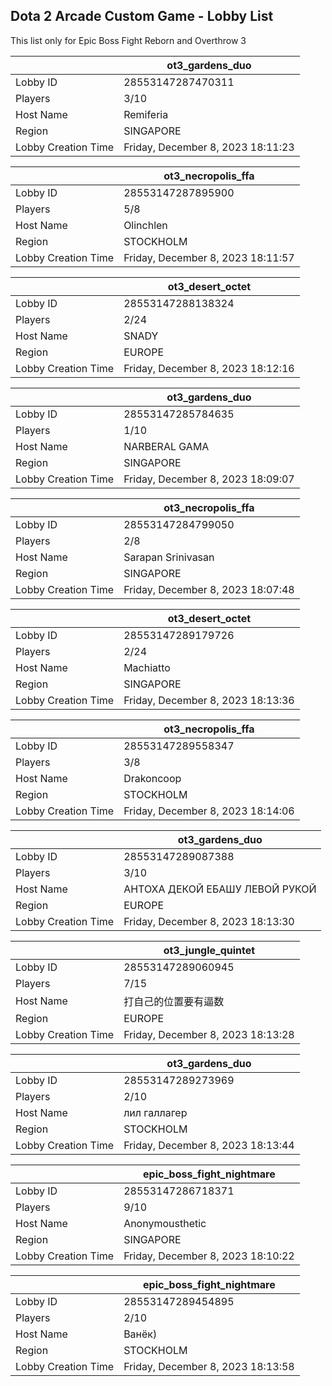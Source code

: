 ## Dota 2 Arcade Custom Game - Lobby List

This list only for Epic Boss Fight Reborn and Overthrow 3

|  | ot3_gardens_duo |
| ------ | ------ |
| Lobby ID | 28553147287470311 |
| Players | 3/10 |
| Host Name | Remiferia |
| Region | SINGAPORE |
| Lobby Creation Time | Friday, December 8, 2023 18:11:23 |


|  | ot3_necropolis_ffa |
| ------ | ------ |
| Lobby ID | 28553147287895900 |
| Players | 5/8 |
| Host Name | Olinchlen |
| Region | STOCKHOLM |
| Lobby Creation Time | Friday, December 8, 2023 18:11:57 |


|  | ot3_desert_octet |
| ------ | ------ |
| Lobby ID | 28553147288138324 |
| Players | 2/24 |
| Host Name | SNADY |
| Region | EUROPE |
| Lobby Creation Time | Friday, December 8, 2023 18:12:16 |


|  | ot3_gardens_duo |
| ------ | ------ |
| Lobby ID | 28553147285784635 |
| Players | 1/10 |
| Host Name | NARBERAL GAMA |
| Region | SINGAPORE |
| Lobby Creation Time | Friday, December 8, 2023 18:09:07 |


|  | ot3_necropolis_ffa |
| ------ | ------ |
| Lobby ID | 28553147284799050 |
| Players | 2/8 |
| Host Name | Sarapan Srinivasan |
| Region | SINGAPORE |
| Lobby Creation Time | Friday, December 8, 2023 18:07:48 |


|  | ot3_desert_octet |
| ------ | ------ |
| Lobby ID | 28553147289179726 |
| Players | 2/24 |
| Host Name | Machiatto |
| Region | SINGAPORE |
| Lobby Creation Time | Friday, December 8, 2023 18:13:36 |


|  | ot3_necropolis_ffa |
| ------ | ------ |
| Lobby ID | 28553147289558347 |
| Players | 3/8 |
| Host Name | Drakoncoop |
| Region | STOCKHOLM |
| Lobby Creation Time | Friday, December 8, 2023 18:14:06 |


|  | ot3_gardens_duo |
| ------ | ------ |
| Lobby ID | 28553147289087388 |
| Players | 3/10 |
| Host Name | АНТОХА ДЕКОЙ ЕБАШУ ЛЕВОЙ РУКОЙ |
| Region | EUROPE |
| Lobby Creation Time | Friday, December 8, 2023 18:13:30 |


|  | ot3_jungle_quintet |
| ------ | ------ |
| Lobby ID | 28553147289060945 |
| Players | 7/15 |
| Host Name | 打自己的位置要有逼数 |
| Region | EUROPE |
| Lobby Creation Time | Friday, December 8, 2023 18:13:28 |


|  | ot3_gardens_duo |
| ------ | ------ |
| Lobby ID | 28553147289273969 |
| Players | 2/10 |
| Host Name | лил галлагер |
| Region | STOCKHOLM |
| Lobby Creation Time | Friday, December 8, 2023 18:13:44 |


|  | epic_boss_fight_nightmare |
| ------ | ------ |
| Lobby ID | 28553147286718371 |
| Players | 9/10 |
| Host Name | Anonymousthetic |
| Region | SINGAPORE |
| Lobby Creation Time | Friday, December 8, 2023 18:10:22 |


|  | epic_boss_fight_nightmare |
| ------ | ------ |
| Lobby ID | 28553147289454895 |
| Players | 2/10 |
| Host Name | Ванёк) |
| Region | STOCKHOLM |
| Lobby Creation Time | Friday, December 8, 2023 18:13:58 |


